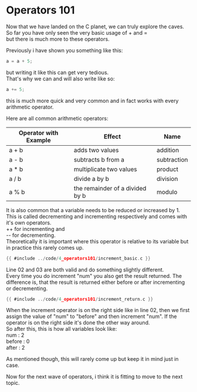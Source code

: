 # Operators 101

Now that we have landed on the C planet, we can truly explore the caves.  
So far you have only seen the very basic usage of + and =  
but there is much more to these operators.  
  
Previously i have shown you something like this:  

```c
a = a + 5;
```

but writing it like this can get very tedious.  
That's why we can and will also write like so:  

```c
a += 5;
```

this is much more quick and very common and in fact works with every arithmetic
operator.  
  
Here are all common arithmetic operators:  

| Operator with Example | Effect                          | Name        |
|-----------------------|---------------------------------|-------------|
| a + b                 | adds two values                 | addition    |
| a - b                 | subtracts b from a              | subtraction |
| a * b                 | multiplicate two values         | product     |
| a / b                 | divide a by b                   | division    |
| a % b                 | the remainder of a divided by b | modulo      |

It is also common that a variable needs to be reduced or increased by 1.  
This is called decrementing and incrementing respectively and comes with it's
own operators.  
++ for incrementing and  
-- for decrementing.  
Theoretically it is important where this operator is relative to its variable
but in practice this rarely comes up.  

```c
{{ #include ../code/4_operators101/increment_basic.c }}
```

Line 02 and 03 are both valid and do something slightly different.  
Every time you do increment "num" you also get the result returned. The
difference is, that the result is returned either before or after incrementing
or decrementing.  

```c
{{ #include ../code/4_operators101/increment_return.c }}
```

When the increment operator is on the right side like in line 02, then we first
assign the value of "num" to "before" and then increment "num". If the operator
is on the right side it's done the other way around.  
So after this, this is how all variables look like:  
num : 2  
before : 0  
after : 2  
  
As mentioned though, this will rarely come up but keep it in mind just in
case.  
  
Now for the next wave of operators, i think it is fitting to move to the next
topic.  
